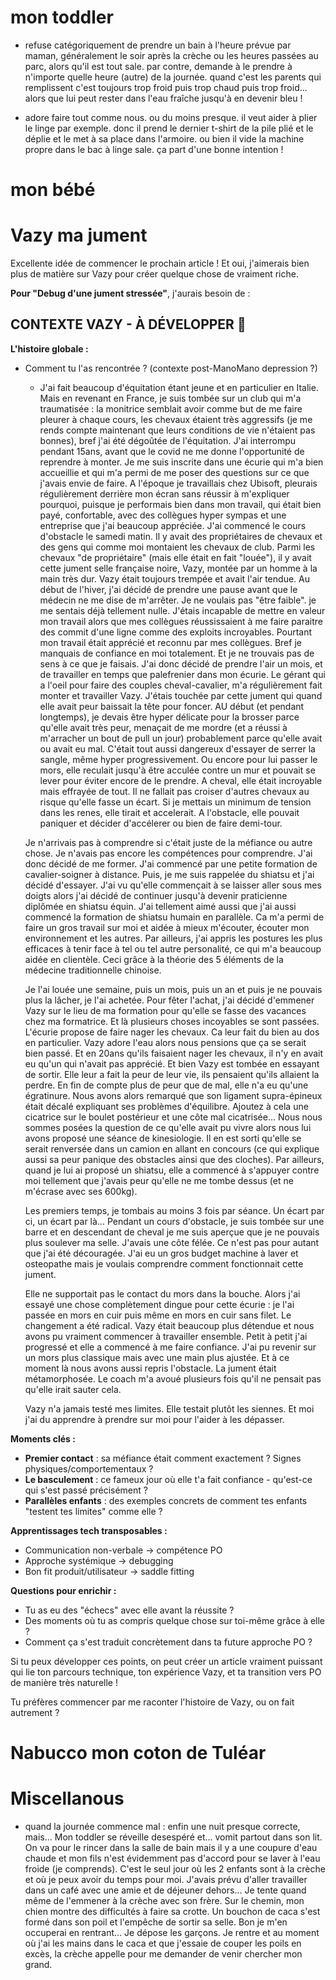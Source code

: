 # mon toddler 
- refuse catégoriquement de prendre un bain à l'heure prévue par maman, généralement le soir après la crèche ou les heures passées au parc, alors qu'il est tout sale. par contre, demande à le prendre à n'importe quelle heure (autre) de la journée. quand c'est les parents qui remplissent c'est toujours trop froid puis trop chaud puis trop froid... alors que lui peut rester dans l'eau fraîche jusqu'à en devenir bleu !

- adore faire tout comme nous. ou du moins presque. il veut aider à plier le linge par exemple. donc il prend le dernier t-shirt de la pile plié et le déplie et le met à sa place dans l'armoire. ou bien il vide la machine propre dans le bac à linge sale. ça part d'une bonne intention !

# mon bébé

# Vazy ma jument
Excellente idée de commencer le prochain article ! Et oui, j'aimerais bien plus de matière sur Vazy pour créer quelque chose de vraiment riche.

**Pour "Debug d'une jument stressée"**, j'aurais besoin de :

## CONTEXTE VAZY - À DÉVELOPPER 🐴

**L'histoire globale :**
- Comment tu l'as rencontrée ? (contexte post-ManoMano depression ?)
    - J'ai fait beaucoup d'équitation étant jeune et en particulier en Italie. Mais en revenant en France, je suis tombée sur un club qui m'a traumatisée : la monitrice semblait avoir comme but de me faire pleurer à chaque cours, les chevaux étaient très aggressifs (je me rends compte maintenant que leurs conditions de vie n'étaient pas bonnes), bref j'ai été dégoûtée de l'équitation. J'ai interrompu pendant 15ans, avant que le covid ne me donne l'opportunité de reprendre à monter. Je me suis inscrite dans une écurie qui m'a bien accueillie et qui m'a permi de me poser des questions sur ce que j'avais envie de faire. A l'époque je travaillais chez Ubisoft, pleurais régulièrement derrière mon écran sans réussir à m'expliquer pourquoi, puisque je performais bien dans mon travail, qui était bien payé, confortable, avec des collègues hyper sympas et une entreprise que j'ai beaucoup appréciée. J'ai commencé le cours d'obstacle le samedi matin. Il y avait des propriétaires de chevaux et des gens qui comme moi montaient les chevaux de club. Parmi les chevaux "de propriétaire" (mais elle était en fait "louée"), il y avait cette jument selle française noire, Vazy, montée par un homme à la main très dur. Vazy était toujours trempée et avait l'air tendue. 
    Au début de l'hiver, j'ai décidé de prendre une pause avant que le médecin ne me dise de m'arrêter. Je ne voulais pas "être faible". je me sentais déjà tellement nulle. J'étais incapable de mettre en valeur mon travail alors que mes collègues réussissaient à me faire paraitre des commit d'une ligne comme des exploits incroyables. Pourtant mon travail était apprécié et reconnu par mes collègues. Bref je manquais de confiance en moi totalement. Et je ne trouvais pas de sens à ce que je faisais. J'ai donc décidé de prendre l'air un mois, et de travailler en temps que palefrenier dans mon écurie. Le gérant qui a l'oeil pour faire des couples cheval-cavalier, m'a régulièrement fait monter et travailler Vazy. J'étais touchée par cette jument qui quand elle avait peur baissait la tête pour foncer. AU début (et pendant longtemps), je devais être hyper délicate pour la brosser parce qu'elle avait très peur, menaçait de me mordre (et a réussi à m'arracher un bout de pull un jour) probablement parce qu'elle avait ou avait eu mal. C'était tout aussi dangereux d'essayer de serrer la sangle, même hyper progressivement. Ou encore pour lui passer le mors, elle reculait jusqu'à être acculée contre un mur et pouvait se lever pour éviter encore de le prendre. A cheval, elle était incroyable mais effrayée de tout. Il ne fallait pas croiser d'autres chevaux au risque qu'elle fasse un écart. Si je mettais un minimum de tension dans les renes, elle tirait et accelerait. A l'obstacle, elle pouvait paniquer et décider d'accélerer ou bien de faire demi-tour.
    
    Je n'arrivais pas à comprendre si c'était juste de la méfiance ou autre chose. Je n'avais pas encore les compétences pour comprendre. J'ai donc décidé de me former. J'ai commencé par une petite formation de cavalier-soigner à distance. Puis, je me suis rappelée du shiatsu et j'ai décidé d'essayer. J'ai vu qu'elle commençait à se laisser aller sous mes doigts alors j'ai décidé de continuer jusqu'à devenir praticienne diplômée en shiatsu équin. J'ai tellement aimé aussi que j'ai aussi commencé la formation de shiatsu humain en parallèle. Ca m'a permi de faire un gros travail sur moi et aidée à mieux m'écouter, écouter mon environnement et les autres. Par ailleurs, j'ai appris les postures les plus efficaces à tenir face à tel ou tel autre personalité, ce qui m'a beaucoup aidée en clientèle. Ceci grâce à la théorie des 5 éléments de la médecine traditionnelle chinoise.

    Je l'ai louée une semaine, puis un mois, puis un an et puis je ne pouvais plus la lâcher, je l'ai achetée. Pour fêter l'achat, j'ai décidé d'emmener Vazy sur le lieu de ma formation pour qu'elle se fasse des vacances chez ma formatrice. Et là plusieurs choses incoyables se sont passées. L'écurie propose de faire nager les chevaux. Ca leur fait du bien au dos en particulier. Vazy adore l'eau alors nous pensions que ça se serait bien passé. Et en 20ans qu'ils faisaient nager les chevaux, il n'y en avait eu qu'un qui n'avait pas apprécié. Et bien Vazy est tombée en essayant de sortir. Elle leur a fait la peur de leur vie, ils pensaient qu'ils allaient la perdre. En fin de compte plus de peur que de mal, elle n'a eu qu'une égratinure. Nous avons alors remarqué que son ligament supra-épineux était décalé expliquant ses problèmes d'équilibre. Ajoutez à cela une cicatrice sur le boulet postérieur et une côte mal cicatrisée... Nous nous sommes posées la question de ce qu'elle avait pu vivre alors nous lui avons proposé une séance de kinesiologie. Il en est sorti qu'elle se serait renversée dans un camion en allant en concours (ce qui explique aussi sa peur panique des obstacles ainsi que des cloches). Par ailleurs, quand je lui ai proposé un shiatsu, elle a commencé à s'appuyer contre moi tellement que j'avais peur qu'elle ne me tombe dessus (et ne m'écrase avec ses 600kg).

    Les premiers temps, je tombais au moins 3 fois par séance. Un écart par ci, un écart par là... Pendant un cours d'obstacle, je suis tombée sur une barre et en descendant de cheval je me suis aperçue que je ne pouvais plus soulever ma selle. J'avais une côte félée. Ce n'est pas pour autant que j'ai été découragée. J'ai eu un gros budget machine à laver et osteopathe mais je voulais comprendre comment fonctionnait cette jument.

    Elle ne supportait pas le contact du mors dans la bouche. Alors j'ai essayé une chose complètement dingue pour cette écurie :  je l'ai passée en mors en cuir puis même en mors en cuir sans filet. Le changement a été radical. Vazy était beaucoup plus détendue et nous avons pu vraiment commencer à travailler ensemble. Petit à petit j'ai progressé et elle a commencé à me faire confiance. J'ai pu revenir sur un mors plus classique mais avec une main plus ajustée. Et à ce moment là nous avons aussi repris l'obstacle. La jument était métamorphosée. Le coach m'a avoué plusieurs fois qu'il ne pensait pas qu'elle irait sauter cela.  

    Vazy n'a jamais testé mes limites. Elle testait plutôt les siennes. Et moi j'ai du apprendre à prendre sur moi pour l'aider à les dépasser.

**Moments clés :**
- **Premier contact** : sa méfiance était comment exactement ? Signes physiques/comportementaux ?
- **Le basculement** : ce fameux jour où elle t'a fait confiance - qu'est-ce qui s'est passé précisément ?
- **Parallèles enfants** : des exemples concrets de comment tes enfants "testent tes limites" comme elle ?

**Apprentissages tech transposables :**
- Communication non-verbale → compétence PO
- Approche systémique → debugging
- Bon fit produit/utilisateur → saddle fitting

**Questions pour enrichir :**
- Tu as eu des "échecs" avec elle avant la réussite ?
- Des moments où tu as compris quelque chose sur toi-même grâce à elle ?
- Comment ça s'est traduit concrètement dans ta future approche PO ?

Si tu peux développer ces points, on peut créer un article vraiment puissant qui lie ton parcours technique, ton expérience Vazy, et ta transition vers PO de manière très naturelle !

Tu préfères commencer par me raconter l'histoire de Vazy, ou on fait autrement ?

# Nabucco mon coton de Tuléar

# Miscellanous

- quand la journée commence mal : enfin une nuit presque correcte, mais... Mon toddler se réveille desespéré et... vomit partout dans son lit. On va pour le rincer dans la salle de bain mais il y a une coupure d'eau chaude et mon fils n'est évidemment pas d'accord pour se laver à l'eau froide (je comprends). C'est le seul jour où les 2 enfants sont à la crèche et où je peux avoir du temps pour moi. J'avais prévu d'aller travailler dans un café avec une amie et de déjeuner dehors... Je tente quand même de l'emmener à la crèche avec son frère. Sur le chemin, mon chien montre des difficultés à faire sa crotte. Un bouchon de caca s'est formé dans son poil et l'empêche de sortir sa selle. Bon je m'en occuperai en rentrant... Je dépose les garçons. Je rentre et au moment où j'ai les mains dans le caca et que j'essaie de couper les poils en excès, la crèche appelle pour me demander de venir chercher mon grand. 